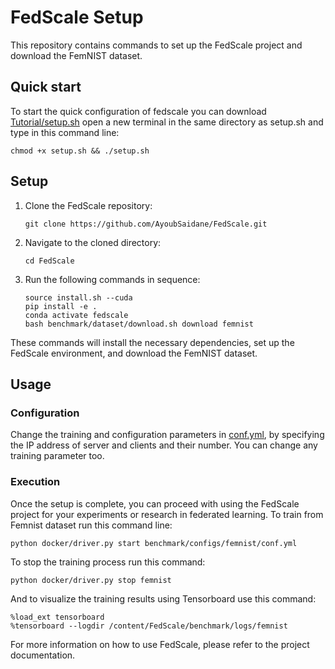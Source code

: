 # FedScale Setup

This repository contains commands to set up the FedScale project and download the FemNIST dataset.


## Quick start
To start the quick configuration of fedscale you can download [Tutorial/setup.sh](https://github.com/AyoubSaidane/FedScale/edit/master/Tutorial/setup.sh) open a new terminal in the same directory as setup.sh and type in this command line:

```
chmod +x setup.sh && ./setup.sh
```

## Setup

1. Clone the FedScale repository:

    ```
    git clone https://github.com/AyoubSaidane/FedScale.git
    ```

2. Navigate to the cloned directory:

    ```
    cd FedScale
    ```

3. Run the following commands in sequence:

    ```
    source install.sh --cuda
    pip install -e .
    conda activate fedscale
    bash benchmark/dataset/download.sh download femnist
    ```

These commands will install the necessary dependencies, set up the FedScale environment, and download the FemNIST dataset.

## Usage

### Configuration

Change the training and configuration parameters in [conf.yml](https://github.com/AyoubSaidane/FedScale/blob/master/benchmark/configs/femnist/conf.yml), by specifying the IP address of server and clients and their number. You can change any training parameter too.  

### Execution

Once the setup is complete, you can proceed with using the FedScale project for your experiments or research in federated learning.
To train from Femnist dataset run this command line:
```
python docker/driver.py start benchmark/configs/femnist/conf.yml
```
To stop the training process run this command:
```
python docker/driver.py stop femnist
```
And to visualize the training results using Tensorboard use this command:
```
%load_ext tensorboard
%tensorboard --logdir /content/FedScale/benchmark/logs/femnist
```

For more information on how to use FedScale, please refer to the project documentation.

